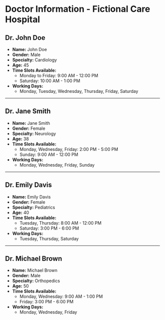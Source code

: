 
# Doctor Information - Fictional Care Hospital

## **Dr. John Doe**
- **Name:** John Doe 
- **Gender:** Male  
- **Specialty:** Cardiology  
- **Age:** 45  
- **Time Slots Available:**  
  - Monday to Friday: 9:00 AM - 12:00 PM  
  - Saturday: 10:00 AM - 1:00 PM  
- **Working Days:**  
  - Monday, Tuesday, Wednesday, Thursday, Friday, Saturday

---

## **Dr. Jane Smith**
- **Name:** Jane Smith 
- **Gender:** Female  
- **Specialty:** Neurology  
- **Age:** 38  
- **Time Slots Available:**  
  - Monday, Wednesday, Friday: 2:00 PM - 5:00 PM  
  - Sunday: 9:00 AM - 12:00 PM  
- **Working Days:**  
  - Monday, Wednesday, Friday, Sunday

---

## **Dr. Emily Davis**
- **Name:** Emily Davis 
- **Gender:** Female  
- **Specialty:** Pediatrics  
- **Age:** 40  
- **Time Slots Available:**  
  - Tuesday, Thursday: 8:00 AM - 12:00 PM  
  - Saturday: 3:00 PM - 6:00 PM  
- **Working Days:**  
  - Tuesday, Thursday, Saturday

---

## **Dr. Michael Brown**
- **Name:** Michael Brown 
- **Gender:** Male  
- **Specialty:** Orthopedics  
- **Age:** 50  
- **Time Slots Available:**  
  - Monday, Wednesday: 9:00 AM - 1:00 PM  
  - Friday: 3:00 PM - 6:00 PM  
- **Working Days:**  
  - Monday, Wednesday, Friday
